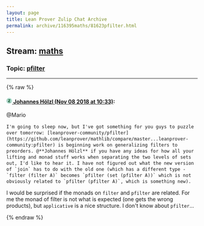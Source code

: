 ```yaml
---
layout: page
title: Lean Prover Zulip Chat Archive 
permalink: archive/116395maths/81623pfilter.html
---
```


## Stream: [maths](index.html)
### Topic: [pfilter](81623pfilter.html)

---


{% raw %}
#### [![Click to go to Zulip](../../assets/img/zulip2.png) Johannes Hölzl (Nov 08 2018 at 10:33)](https://leanprover.zulipchat.com/#narrow/stream/116395-maths/topic/pfilter/near/147287895):
@Mario
```quote
I'm going to sleep now, but I've got something for you guys to puzzle over tomorrow: [leanprover-community/pfilter](https://github.com/leanprover/mathlib/compare/master...leanprover-community:pfilter) is beginning work on generalizing filters to preorders. @**Johannes Hölzl** if you have any ideas for how all your lifting and monad stuff works when separating the two levels of sets out, I'd like to hear it. I have not figured out what the new version of `join` has to do with the old one (which has a different type - `filter (filter A)` becomes `pfilter (set (pfilter A))` which is not obviously related to `pfilter (pfilter A)`, which is something new).
```
I would be surprised if the monads on `filter` and `pfilter` are related. For me the monad of filter is not what is expected (one gets the wrong products), but `applicative` is a nice structure. I don't know about `pfilter`...


{% endraw %}

